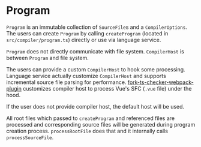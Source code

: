 # Program

`Program` is an immutable collection of `SourceFile`s and a `CompilerOptions`. The users can create `Program` by calling `createProgram` (located in `src/compiler/program.ts`) directly or use via language service.

`Program` does not directly communicate with file system. `CompilerHost` is between `Program` and file system.

The users can provide a custom `CompilerHost` to hook some processing. Language service actually customize `CompilerHost` and supports incremental source file parsing for performance. [fork-ts-checker-webpack-plugin](https://github.com/Realytics/fork-ts-checker-webpack-plugin) customizes compiler host to process Vue's SFC (`.vue` file) under the hood.

If the user does not provide compiler host, the default host will be used.

All root files which passed to `createProgram` and referenced files are processed and corresponding source files will be generated during program creation process. `processRootFile` does that and it internally calls `processSourceFile`.
